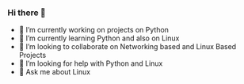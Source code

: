 ### Hi there 👋


- 🔭 I’m currently working on projects on Python
- 🌱 I’m currently learning Python and also on Linux 
- 👯 I’m looking to collaborate on Networking based and Linux Based Projects
- 🤔 I’m looking for help with Python and Linux
- 💬 Ask me about Linux
